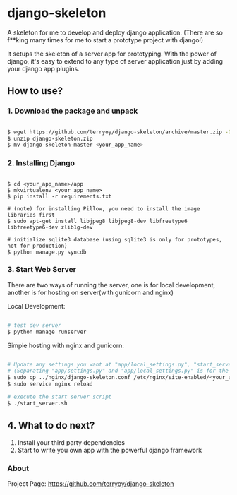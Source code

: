 # django-skeleton
A skeleton for me to develop and deploy django application. (There are so f**king many times for me to start a prototype project with django!)

It setups the skeleton of a server app for prototyping. With the power of django, it's easy to extend to any type of server application just by adding your django app plugins.


## How to use?

### 1. Download the package and unpack

```bash

$ wget https://github.com/terryoy/django-skeleton/archive/master.zip -O django-skeleton.zip
$ unzip django-skeleton.zip
$ mv django-skeleton-master <your_app_name>

```

### 2. Installing Django

```

$ cd <your_app_name>/app
$ mkvirtualenv <your_app_name>
$ pip install -r requirements.txt

# (note) for installing Pillow, you need to install the image libraries first
$ sudo apt-get install libjpeg8 libjpeg8-dev libfreetype6 libfreetype6-dev zlib1g-dev

# initialize sqlite3 database (using sqlite3 is only for prototypes, not for production)
$ python manage.py syncdb

```

### 3. Start Web Server

There are two ways of running the server, one is for local development, another is for hosting on server(with gunicorn and nginx)

Local Development:

```bash

# test dev server 
$ python manage runserver

```

Simple hosting with nginx and gunicorn:

```bash

# Update any settings you want at "app/local_settings.py", "start_server.sh", "../nginx/django-skeleton.conf",
# (Separating "app/settings.py" and "app/local_settings.py" is for the separation of local development and public preview.)
$ sudo cp ../nginx/django-skeleton.conf /etc/nginx/site-enabled/<your_app_name>.conf
$ sudo service nginx reload

# execute the start server script
$ ./start_server.sh

```

## 4. What to do next?

1. Install your third party dependencies
2. Start to write you own app with the powerful django framework


### About

Project Page: https://github.com/terryoy/django-skeleton
